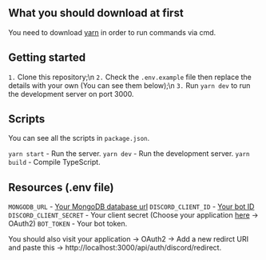 ## What you should download at first

You need to download [yarn](https://yarnpkg.com/) in order to run commands via cmd.

## Getting started

`1.` Clone this repository;\n
`2.` Check the `.env.example` file then replace the details with your own (You can see them below);\n
`3.` Run `yarn dev` to run the development server on port 3000.

## Scripts

You can see all the scripts in `package.json`.

`yarn start` - Run the server.
`yarn dev` - Run the development server.
`yarn build` - Compile TypeScript.

## Resources (.env file)

`MONGODB_URL` - [Your MongoDB database url](https://www.mongodb.com/basics/create-database)
`DISCORD_CLIENT_ID` - [Your bot ID](https://discord.com/developers/applications)
`DISCORD_CLIENT_SECRET` - Your client secret (Choose your application [here](https://discord.com/developers/applications) -> OAuth2)
`BOT_TOKEN` - Your bot token.

You should also visit your application -> OAuth2 -> Add a new redirct URI and paste this -> http://localhost:3000/api/auth/discord/redirect.
